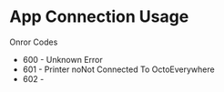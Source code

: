 # App Connection Usage

Onror Codes

- 600 - Unknown Error
- 601 - Printer noNot Connected To OctoEverywhere
- 602 - 